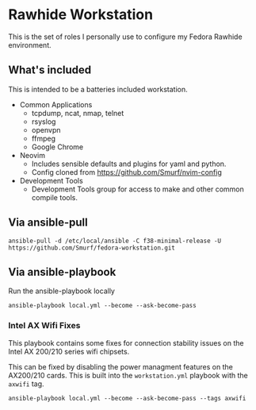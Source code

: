 # Rawhide Workstation

This is the set of roles I personally use to configure my Fedora Rawhide environment.

## What's included

This is intended to be a batteries included workstation. 

* Common Applications
    - tcpdump, ncat, nmap, telnet
    - rsyslog
    - openvpn
    - ffmpeg
    - Google Chrome
* Neovim
    - Includes sensible defaults and plugins for yaml and python.
    - Config cloned from https://github.com/Smurf/nvim-config
* Development Tools
    - Development Tools group for access to make and other common compile tools.

## Via ansible-pull

```
ansible-pull -d /etc/local/ansible -C f38-minimal-release -U https://github.com/Smurf/fedora-workstation.git
```

## Via ansible-playbook

Run the ansible-playbook locally
```
ansible-playbook local.yml --become --ask-become-pass
```

### Intel AX Wifi Fixes

This playbook contains some fixes for connection stability issues on the Intel AX 200/210 series wifi chipsets.

This can be fixed by disabling the power managment features on the AX200/210 cards. This is built into the `workstation.yml` playbook with the `axwifi` tag.

```
ansible-playbook local.yml --become --ask-become-pass --tags axwifi
```
